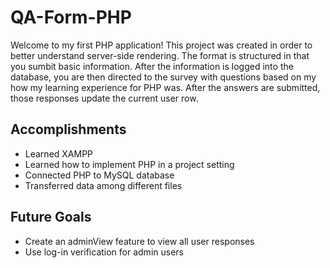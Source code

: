 # QA-Form-PHP
 
Welcome to my first PHP application! This project was created in order to better understand server-side rendering. The format is structured in that you sumbit basic information. After the information is logged into the database, you are then directed to the survey with questions based on my how my learning experience for PHP was. After the answers are submitted, those responses update the current user row.

## Accomplishments
- Learned XAMPP
- Learned how to implement PHP in a project setting
- Connected PHP to MySQL database
- Transferred data among different files

## Future Goals
- Create an adminView feature to view all user responses
- Use log-in verification for admin users